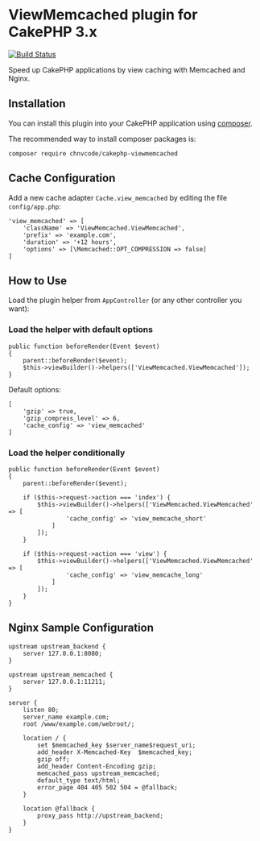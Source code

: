# ViewMemcached plugin for CakePHP 3.x

[![Build Status](https://travis-ci.org/chnvcode/cakephp-viewmemcached.svg?branch=master)](https://travis-ci.org/chnvcode/cakephp-viewmemcached)

Speed up CakePHP applications by view caching with Memcached and Nginx.

## Installation

You can install this plugin into your CakePHP application using [composer](http://getcomposer.org).

The recommended way to install composer packages is:

```
composer require chnvcode/cakephp-viewmemcached
```

## Cache Configuration

Add a new cache adapter `Cache.view_memcached` by editing the file `config/app.php`:

```
'view_memcached' => [
    'className' => 'ViewMemcached.ViewMemcached',
    'prefix' => 'example.com',
    'duration' => '+12 hours',
    'options' => [\Memcached::OPT_COMPRESSION => false]
]
```

## How to Use

Load the plugin helper from `AppController` (or any other controller you want):

### Load the helper with default options

```
public function beforeRender(Event $event)
{
    parent::beforeRender($event);
    $this->viewBuilder()->helpers(['ViewMemcached.ViewMemcached']);
}
```

Default options:

```
[
    'gzip' => true,
    'gzip_compress_level' => 6,
    'cache_config' => 'view_memcached'
]
```

### Load the helper conditionally

```
public function beforeRender(Event $event)
{
    parent::beforeRender($event);

    if ($this->request->action === 'index') {
        $this->viewBuilder()->helpers(['ViewMemcached.ViewMemcached' => [
                'cache_config' => 'view_memcache_short'
            ]
        ]);
    }

    if ($this->request->action === 'view') {
        $this->viewBuilder()->helpers(['ViewMemcached.ViewMemcached' => [
                'cache_config' => 'view_memcache_long'
            ]
        ]);
    }
}
```

## Nginx Sample Configuration

```
upstream upstream_backend {
    server 127.0.0.1:8080;
}

upstream upstream_memcached {
    server 127.0.0.1:11211;
}

server {
    listen 80;
    server_name example.com;
    root /www/example.com/webroot/;

    location / {
        set $memcached_key $server_name$request_uri;
        add_header X-Memcached-Key  $memcached_key;
        gzip off;
        add_header Content-Encoding gzip;
        memcached_pass upstream_memcached;
        default_type text/html;
        error_page 404 405 502 504 = @fallback;
    }

    location @fallback {
        proxy_pass http://upstream_backend;
    }
}
```
